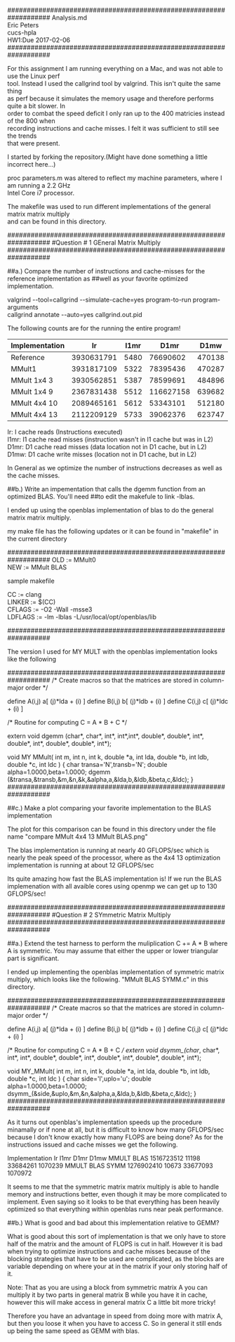 ###################################################################
Analysis.md<br />
Eric Peters<br />
cucs-hpla<br />
HW1:Due 2017-02-06<br />
###################################################################

For this assignment I am running everything on a Mac, and was not able to use the Linux perf<br />
tool.  Instead I used the callgrind tool by valgrind.  This isn't quite the same thing<br />
as perf because it simulates the memory usage and therefore performs quite a bit slower.  In<br /> 
order to combat the speed deficit I only ran up to the 400 matricies instead of the 800 when<br /> 
recording instructions and cache misses.  I felt it was sufficient to still see the trends<br />
that were present.<br />

I started by forking the repository.(Might have done something a little incorrect here...)<br />

proc parameters.m was altered to reflect my machine parameters, where I am running a 2.2 GHz<br />
Intel Core i7 processor.<br />

The makefile was used to run different implementations of the general matrix matrix multiply<br /> 
and can be found in this directory.<br />

###################################################################
#Question # 1 GEneral Matrix Multiply
###################################################################

##a.) Compare the number of instructions and cache-misses for the reference implementation as 
##well as your favorite optimized implementation.

valgrind --tool=callgrind --simulate-cache=yes program-to-run program-arguments<br />
callgrind annotate --auto=yes callgrind.out.pid<br />

The following counts are for the running the entire program!<br />

Implementation | Ir | I1mr | D1mr | D1mw
-------------- | -- | ---- | ---- | ---- 
Reference | 3930631791 | 5480 | 76690602 | 470138
MMult1 | 3931817109 | 5322 | 78395436 | 470287
MMult 1x4 3	| 3930562851| 5387 | 78599691 | 484896
MMult 1x4 9	 | 2367831438| 5512 | 116627158 | 639682
MMult 4x4 10 | 2089465161| 5612 | 53343101 | 512180
MMult 4x4 13 | 2112209129| 5733 | 39062376 | 623747

Ir: I cache reads (Instructions executed)<br />
I1mr: I1 cache read misses (instruction wasn't in I1 cache but was in L2)<br />
D1mr: D1 cache read misses (data location not in D1 cache, but in L2)<br />
D1mw: D1 cache write misses (location not in D1 cache, but in L2)<br />

In General as we optimize the number of instructions decreases as well as the cache misses.<br />

##b.) Write an impementation that calls the dgemm function from an optimized BLAS.  You'll need
##to edit the makefule to link -lblas.

I ended up using the openblas implementation of blas to do the general matrix matrix multiply.<br />

my make file has the following updates or it can be found in "makefile" in the current directory<br />

###################################################################
OLD  := MMult0<br />
NEW  := MMult BLAS<br />

 sample makefile<br />


CC         := clang<br />
LINKER     := $(CC)<br />
CFLAGS     := -O2 -Wall -msse3 <br />
LDFLAGS    := -lm -lblas -L/usr/local/opt/openblas/lib<br />

###################################################################

The version I used for MY MULT with the openblas implementation looks like the following<br />

###################################################################
/* Create macros so that the matrices are stored in column-major order */<br />

define A(i,j) a[ (j)*lda + (i) ]
define B(i,j) b[ (j)*ldb + (i) ]
define C(i,j) c[ (j)*ldc + (i) ]

/* Routine for computing C = A * B + C */

extern void dgemm (char*, char*, int*, int*,int*, double*, double*, int*, double*, int*, double*, double*, int*);

void MY MMult( int m, int n, int k, double *a, int lda, 
                                    double *b, int ldb,
                                    double *c, int ldc )
{
char transa='N',transb='N';
double alpha=1.0000,beta=1.0000;
dgemm (&transa,&transb,&m,&n,&k,&alpha,a,&lda,b,&ldb,&beta,c,&ldc);
}
###################################################################

##c.) Make a plot comparing your favorite implementation to the BLAS implementation

The plot for this comparison can be found in this directory under the file name
"compare MMult 4x4 13 MMult BLAS.png"

The blas implementation is running at nearly 40 GFLOPS/sec which is nearly the peak speed of 
the processor, where as the 4x4 13 optimization implementation is running at about 12 GFLOPS/sec

Its quite amazing how fast the BLAS implementation is!  If we run the BLAS implemenation with
all avaible cores using openmp we can get up to 130 GFLOPS/sec!

###################################################################
#Question # 2 SYmmetric Matrix Multiply
###################################################################

##a.) Extend the test harness to perform the muliplication C += A * B where A is symmetric. 
You may assume that either the upper or lower triangular part is significant.

I ended up implementing the openblas implementation of symmetric matrix multiply, which looks
like the following. "MMult BLAS SYMM.c" in this directory.

###################################################################
/* Create macros so that the matrices are stored in column-major order */

define A(i,j) a[ (j)*lda + (i) ]
define B(i,j) b[ (j)*ldb + (i) ]
define C(i,j) c[ (j)*ldc + (i) ]

/* Routine for computing C = A * B + C */
extern void dsymm_(char*, char*, int*, int*, double*, double*, int*, double*, int*, double*, double*, int*);

void MY_MMult( int m, int n, int k, double *a, int lda, 
                                    double *b, int ldb,
                                    double *c, int ldc )
{
char side='l',uplo='u';
double alpha=1.0000,beta=1.0000;
dsymm_(&side,&uplo,&m,&n,&alpha,a,&lda,b,&ldb,&beta,c,&ldc);
}
###################################################################

As it turns out openblas's implementation speeds up the procedure minamally or 
if none at all, but it is difficult to know how many GFLOPS/sec because I don't know 
exactly how many FLOPS are being done?  As for the instructions issued and cache 
misses we get the following.

Implementation	Ir		I1mr	D1mr		D1mw
MMULT BLAS        1516723512  11198 33684261    1070239
MMULT BLAS SYMM   1276902410  10673 33677093    1070972

It seems to me that the symmetric matrix matrix multiply is able to handle memory and 
instructions better, even though it may be more complicated to implement.  Even saying so 
it looks to be that everything has been heavily optimized so that everything within 
openblas runs near peak performance.

##b.) What is good and bad about this implementation relative to GEMM?

What is good about this sort of implementation is that we only have to store half of the matrix
and the amount of FLOPS is cut in half.  However it is bad when trying to optimize instructions
and cache misses because of the blocking strategies that have to be used are complicated, as
the blocks are variable depending on where your at in the matrix if your only storing half 
of it.

Note: That as you are using a block from symmetric matrix A you can multiply it by two parts in 
general matrix B while you have it in cache, however this will make access in general matrix 
C a little bit more tricky!

Therefore you have an advantage in speed from doing more with matrix A, but then you loose it when you have to access C.  So in general it still ends up being the same speed as GEMM with blas.





